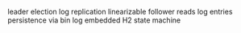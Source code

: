 leader election
log replication
linearizable follower reads
log entries persistence via bin log
embedded H2 state machine 
